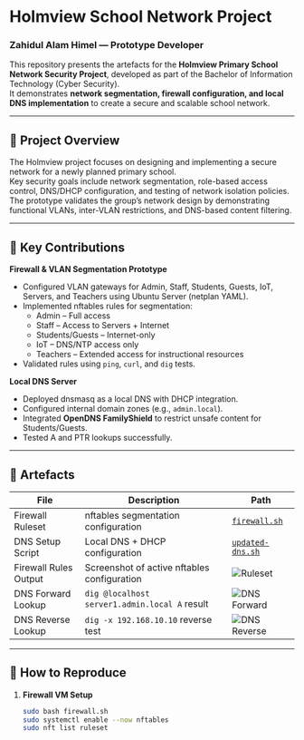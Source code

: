 # Holmview School Network Project  
### Zahidul Alam Himel — Prototype Developer  

This repository presents the artefacts for the **Holmview Primary School Network Security Project**, developed as part of the Bachelor of Information Technology (Cyber Security).  
It demonstrates **network segmentation, firewall configuration, and local DNS implementation** to create a secure and scalable school network.

---

## 🔹 Project Overview  
The Holmview project focuses on designing and implementing a secure network for a newly planned primary school.  
Key security goals include network segmentation, role-based access control, DNS/DHCP configuration, and testing of network isolation policies.  
The prototype validates the group’s network design by demonstrating functional VLANs, inter-VLAN restrictions, and DNS-based content filtering.

---

## 🔹 Key Contributions  
**Firewall & VLAN Segmentation Prototype**  
- Configured VLAN gateways for Admin, Staff, Students, Guests, IoT, Servers, and Teachers using Ubuntu Server (netplan YAML).  
- Implemented nftables rules for segmentation:  
  - Admin – Full access  
  - Staff – Access to Servers + Internet  
  - Students/Guests – Internet-only  
  - IoT – DNS/NTP access only  
  - Teachers – Extended access for instructional resources  
- Validated rules using `ping`, `curl`, and `dig` tests.

**Local DNS Server**  
- Deployed dnsmasq as a local DNS with DHCP integration.  
- Configured internal domain zones (e.g., `admin.local`).  
- Integrated **OpenDNS FamilyShield** to restrict unsafe content for Students/Guests.  
- Tested A and PTR lookups successfully.

---

## 🔹 Artefacts  
| File | Description | Path |
|------|--------------|------|
| Firewall Ruleset | nftables segmentation configuration | [`firewall.sh`](./firewall.sh) |
| DNS Setup Script | Local DNS + DHCP configuration | [`updated-dns.sh`](./updated-dns.sh) |
| Firewall Rules Output | Screenshot of active nftables configuration | ![Ruleset](.03_TestEvidence/nft_ruleset.png) |
| DNS Forward Lookup | `dig @localhost server1.admin.local A` result | ![DNS Forward](.03_TestEvidence/dns_a_record_query.png) |
| DNS Reverse Lookup | `dig -x 192.168.10.10` reverse test | ![DNS Reverse](.03_TestEvidence/dns_reverse_query.png) |

---

## 🔹 How to Reproduce
1. **Firewall VM Setup**
   ```bash
   sudo bash firewall.sh
   sudo systemctl enable --now nftables
   sudo nft list ruleset
